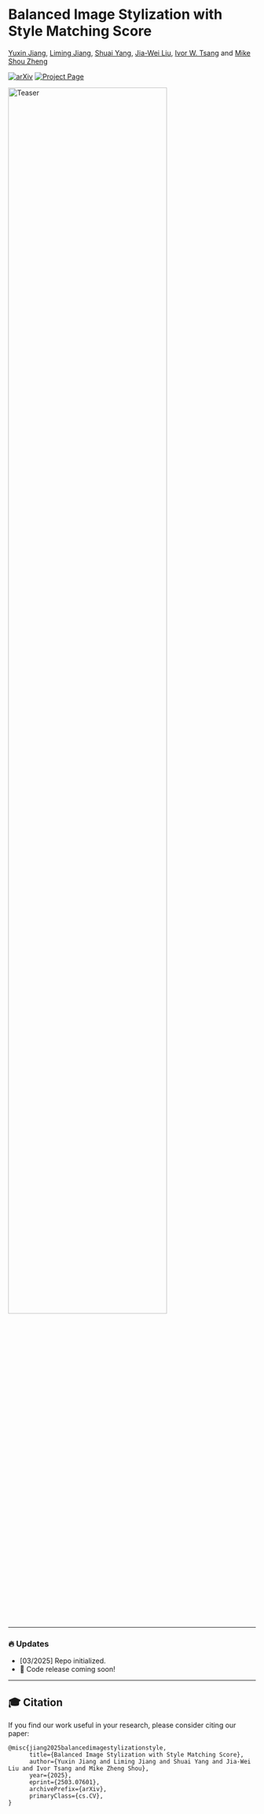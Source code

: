 # Balanced Image Stylization with Style Matching Score

[Yuxin Jiang](https://yuxinn-j.github.io/), [Liming Jiang](https://liming-jiang.com/), [Shuai Yang](https://williamyang1991.github.io/), [Jia-Wei Liu](https://jia-wei-liu.github.io/), [Ivor W. Tsang](https://www.a-star.edu.sg/cfar/about-cfar/management/prof-ivor-tsang) and [Mike Shou Zheng](https://cde.nus.edu.sg/ece/staff/shou-zheng-mike/)<br>

[![arXiv](https://img.shields.io/badge/arXiv-2411.17949-b31b1b.svg)](https://arxiv.org/abs/2308.12968)
[![Project Page](https://img.shields.io/badge/Project-Website-orange)](https://yuxinn-j.github.io/projects/SMS.html)

<p align="left">
  <img src="https://github.com/showlab/SMS/blob/main/assets/teaser-f.png" alt="Teaser" width="80%">
</p>

-----------------------------------------------------

### 🔥 Updates

- [03/2025] Repo initialized.
- 🚀 Code release coming soon!
-----------------------------------------------------

## 🎓 Citation
If you find our work useful in your research, please consider citing our paper:
```
@misc{jiang2025balancedimagestylizationstyle,
      title={Balanced Image Stylization with Style Matching Score}, 
      author={Yuxin Jiang and Liming Jiang and Shuai Yang and Jia-Wei Liu and Ivor Tsang and Mike Zheng Shou},
      year={2025},
      eprint={2503.07601},
      archivePrefix={arXiv},
      primaryClass={cs.CV},
}
```
<!--
## 🤗 Acknowledgements
This code is mainly developed based on [PDS](https://github.com/KAIST-Visual-AI-Group/PDS/tree/main). We sincerely thank the authors for open-sourcing their code. 
-->
